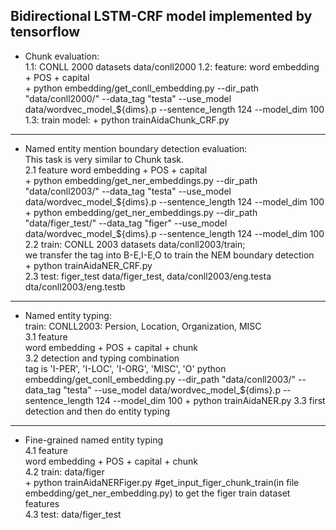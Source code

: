 Bidirectional LSTM-CRF model implemented by tensorflow    
-------------------
- Chunk evaluation:    
    1.1: CONLL 2000 datasets  data/conll2000
    1.2: feature: word embedding + POS + capital  
        + python embedding/get_conll_embedding.py --dir_path "data/conll2000/" --data_tag "testa" --use_model data/wordvec_model_${dims}.p --sentence_length 124 --model_dim 100   
    1.3: train model:
        + python trainAidaChunk_CRF.py
    
-------------------------------------------------- 
- Named entity mention boundary detection evaluation:  
    This task is very similar to Chunk task.    
    2.1 feature  word embedding + POS + capital     
      + python embedding/get_ner_embeddings.py --dir_path "data/conll2003/" --data_tag "testa" --use_model data/wordvec_model_${dims}.p --sentence_length 124 --model_dim 100   
      + python embedding/get_ner_embeddings.py --dir_path "data/figer_test/" --data_tag "figer" --use_model data/wordvec_model_${dims}.p --sentence_length 124 --model_dim 100   
    2.2 train: CONLL 2003 datasets data/conll2003/train;     
        we transfer the tag into B-E,I-E,O to train the NEM boundary detection   
        + python trainAidaNER_CRF.py    
    2.3 test: figer_test data/figer_test, data/conll2003/eng.testa dta/conll2003/eng.testb    
----------------------
- Named entity typing:   
    train: CONLL2003: Persion, Location, Organization, MISC  
    3.1 feature   
        word embedding + POS + capital + chunk     
    3.2 detection and typing combination    
        tag is 'I-PER', 'I-LOC', 'I-ORG', 'MISC', 'O'
        python embedding/get_conll_embedding.py --dir_path "data/conll2003/" --data_tag "testa" --use_model data/wordvec_model_${dims}.p --sentence_length 124 --model_dim 100 
        + python trainAidaNER.py 
    3.3 first detection and then do entity typing   
        
----------------------------------
- Fine-grained named entity typing   
    4.1 feature   
    word embedding + POS + capital + chunk   
    4.2 train: data/figer      
      + python trainAidaNERFiger.py    #get_input_figer_chunk_train(in file embedding/get_ner_embedding.py) to get the figer train dataset features   
    4.3 test: data/figer_test   
    